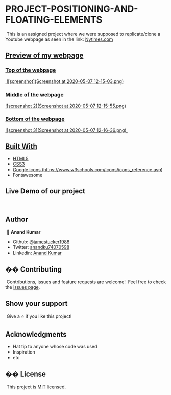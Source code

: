 # PROJECT-POSITIONING-AND-FLOATING-ELEMENTS

​
This is an assigned project where we were supposed to replicate/clone a Youtube webpage as seen in the link:
<a href="https://www.nytimes.com/2014/03/18/science/space/detection-of-waves-in-space-buttresses-landmark-theory-of-big-bang.html?_r=0">Nytimes.com
​
​
## Preview of my webpage

### Top of the webpage
​
![screenshot](Screenshot at 2020-05-07 12-15-03.png)

### Middle of the webpage

![screenshot 2](Screenshot at 2020-05-07 12-15-55.png)

### Bottom of the webpage

![screenshot 3](Screenshot at 2020-05-07 12-16-36.png)
​
## Built With
- HTML5
- CSS3
- Google icons (https://www.w3schools.com/icons/icons_reference.asp)
- Fontawesome
​
## Live Demo of our project
​
​
## Author
​
👤 **Anand Kumar**
​
- Github: [@jamestucker1988](https://github.com/jamestucker1988)
- Twitter: [anandku74070598](https://twitter.com/anandku74070598)
- Linkedin: [Anand Kumar](https://linkedin.com/in/anand-kumar-9128)
​
## �� Contributing
​
Contributions, issues and feature requests are welcome!
​
Feel free to check the [issues page]().
​
## Show your support
​
Give a ⭐️ if you like this project!
​
## Acknowledgments
- Hat tip to anyone whose code was used
- Inspiration
- etc
​
## �� License
​
This project is [MIT](lic.url) licensed.

